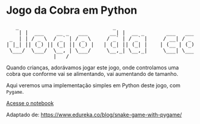 # Jogo da Cobra em Python
<pre>
   _                              _                          _                  
    | |  ___    __ _   ___       __| |  __ _       ___   ___  | |__   _ __   __ _ 
 _  | | / _ \  / _` | / _ \     / _` | / _` |     / __| / _ \ | '_ \ | '__| / _` |
| |_| || (_) || (_| || (_) |   | (_| || (_| |    | (__ | (_) || |_) || |   | (_| |
 \___/  \___/  \__, | \___/     \__,_| \__,_|     \___| \___/ |_.__/ |_|    \__,_|
               |___/                                                              
</pre>

Quando crianças, adorávamos jogar este jogo, onde controlamos uma cobra que conforme vai se alimentando, vai aumentando de tamanho.

Aqui veremos uma implementação simples em Python deste jogo, com ```Pygame```.

[Acesse o notebook](https://github.com/lisaterumi/jogo-cobra-python/blob/main/jogo-cobra-python.ipynb)

Adaptado de: https://www.edureka.co/blog/snake-game-with-pygame/

